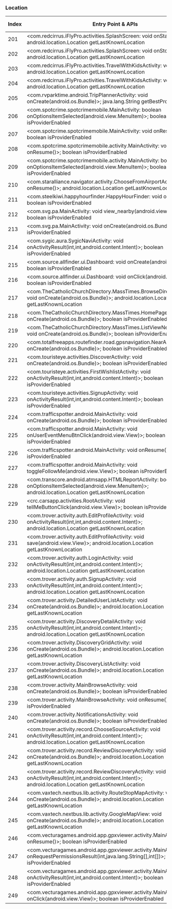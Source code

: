 ### Location
| Index | Entry Point & APIs | Screen shot | Resource id | Label |
| ------------- | ------------- | ------------- |-------------|-------------|
| 201 | <com.redcirrus.iFlyPro.activities.SplashScreen: void onStart()>; android.location.Location getLastKnownLocation | ![](F:\COSMOS\output\py\Play_win8\Travel_Local\com.redcirrus.iFly\com.redcirrus.iFlyPro.activities.SplashScreen.png) |  | |
| 202 | <com.redcirrus.iFlyPro.activities.SplashScreen: void onStop()>; android.location.Location getLastKnownLocation | ![](F:\COSMOS\output\py\Play_win8\Travel_Local\com.redcirrus.iFly\com.redcirrus.iFlyPro.activities.SplashScreen.png) |  | |
| 203 | <com.redcirrus.iFlyPro.activities.TravelWithKidsActivity: void onStop()>; android.location.Location getLastKnownLocation | ![](F:\COSMOS\output\py\Play_win8\Travel_Local\com.redcirrus.iFly\com.redcirrus.iFlyPro.activities.TravelWithKidsActivity.png) |  | |
| 204 | <com.redcirrus.iFlyPro.activities.TravelWithKidsActivity: void onStart()>; android.location.Location getLastKnownLocation | ![](F:\COSMOS\output\py\Play_win8\Travel_Local\com.redcirrus.iFly\com.redcirrus.iFlyPro.activities.TravelWithKidsActivity.png) |  | |
| 205 | <com.rvparktime.android.TripPlannerActivity: void onCreate(android.os.Bundle)>; java.lang.String getBestProvider | ![](F:\COSMOS\output\py\Play_win8\Travel_Local\com.rvparktime.android\com.rvparktime.android.TripPlannerActivity.png) |  | T |
| 206 | <com.spotcrime.spotcrimemobile.MainActivity: boolean onOptionsItemSelected(android.view.MenuItem)>; boolean isProviderEnabled | ![](F:\COSMOS\output\py\Play_win8\Travel_Local\com.spotcrime.spotcrimemobile\com.spotcrime.spotcrimemobile.MainActivity.png) |  | T |
| 207 | <com.spotcrime.spotcrimemobile.MainActivity: void onResume()>; boolean isProviderEnabled | ![](F:\COSMOS\output\py\Play_win8\Travel_Local\com.spotcrime.spotcrimemobile\com.spotcrime.spotcrimemobile.MainActivity.png) |  | T |
| 208 | <com.spotcrime.spotcrimemobile.activity.MainActivity: void onResume()>; boolean isProviderEnabled | ![](F:\COSMOS\output\py\Play_win8\Travel_Local\com.spotcrime.spotcrimemobilev2\com.spotcrime.spotcrimemobile.activity.MainActivity.png) |  | T |
| 209 | <com.spotcrime.spotcrimemobile.activity.MainActivity: boolean onOptionsItemSelected(android.view.MenuItem)>; boolean isProviderEnabled | ![](F:\COSMOS\output\py\Play_win8\Travel_Local\com.spotcrime.spotcrimemobilev2\com.spotcrime.spotcrimemobile.activity.MainActivity.png) |  | T |
| 210 | <com.staralliance.navigator.activity.ChooseFromAirportActivity: void onResume()>; android.location.Location getLastKnownLocation | ![](F:\COSMOS\output\py\Play_win8\Travel_Local\com.staralliance.navigator\com.staralliance.navigator.activity.ChooseFromAirportActivity.png) |  | T |
| 211 | <com.steelkiwi.happyhourfinder.HappyHourFinder: void onResume()>; boolean isProviderEnabled | ![](F:\COSMOS\output\py\Play_win8\Travel_Local\com.steelkiwi.happyhourfinder\com.steelkiwi.happyhourfinder.HappyHourFinder.png) |  | T |
| 212 | <com.svg.pa.MainActivity: void view_nearby(android.view.View)>; boolean isProviderEnabled | ![](F:\COSMOS\output\py\Play_win8\Travel_Local\com.svg.pa\com.svg.pa.MainActivity.png) |  | T |
| 213 | <com.svg.pa.MainActivity: void onCreate(android.os.Bundle)>; boolean isProviderEnabled | ![](F:\COSMOS\output\py\Play_win8\Travel_Local\com.svg.pa\com.svg.pa.MainActivity.png) |  | T |
| 214 | <com.sygic.aura.SygicNaviActivity: void onActivityResult(int,int,android.content.Intent)>; boolean isProviderEnabled | ![](F:\COSMOS\output\py\Play_win8\Travel_Local\com.sygic.truck\com.sygic.aura.SygicNaviActivity.png) |  | |
| 215 | <com.source.allfinder.ui.Dashboard: void onCreate(android.os.Bundle)>; boolean isProviderEnabled | ![](F:\COSMOS\output\py\Play_win8\Travel_Local\com.tag.aroundyou\com.source.allfinder.ui.Dashboard.png) |  | T |
| 216 | <com.source.allfinder.ui.Dashboard: void onClick(android.view.View)>; boolean isProviderEnabled | ![](F:\COSMOS\output\py\Play_win8\Travel_Local\com.tag.aroundyou\com.source.allfinder.ui.Dashboard.png) |  | T |
| 217 | <com.TheCatholicChurchDirectory.MassTimes.BrowseDirectoryStates: void onCreate(android.os.Bundle)>; android.location.Location getLastKnownLocation | ![](F:\COSMOS\output\py\Play_win8\Travel_Local\com.TheCatholicChurchDirectory.MassTimes\com.TheCatholicChurchDirectory.MassTimes.BrowseDirectoryStates.png) |  | T |
| 218 | <com.TheCatholicChurchDirectory.MassTimes.HomePage: void onCreate(android.os.Bundle)>; boolean isProviderEnabled | ![](F:\COSMOS\output\py\Play_win8\Travel_Local\com.TheCatholicChurchDirectory.MassTimes\com.TheCatholicChurchDirectory.MassTimes.HomePage.png) |  | T |
| 219 | <com.TheCatholicChurchDirectory.MassTimes.ListViewNearbyChurches: void onCreate(android.os.Bundle)>; boolean isProviderEnabled | ![](F:\COSMOS\output\py\Play_win8\Travel_Local\com.TheCatholicChurchDirectory.MassTimes\com.TheCatholicChurchDirectory.MassTimes.ListViewNearbyChurches.png) |  | T |
| 220 | <com.totalfreeapps.routefinder.road.gpsnavigation.NearActivity: void onCreate(android.os.Bundle)>; boolean isProviderEnabled | ![](F:\COSMOS\output\py\Play_win8\Travel_Local\com.totalfreeapps.routefinder.road.gpsnavigation\com.totalfreeapps.routefinder.road.gpsnavigation.NearActivity.png) |  | T |
| 221 | <com.touristeye.activities.DiscoverActivity: void onCreate(android.os.Bundle)>; boolean isProviderEnabled | ![](F:\COSMOS\output\py\Play_win8\Travel_Local\com.touristeye\com.touristeye.activities.DiscoverActivity.png) |  | T |
| 222 | <com.touristeye.activities.FirstWishlistActivity: void onActivityResult(int,int,android.content.Intent)>; boolean isProviderEnabled | ![](F:\COSMOS\output\py\Play_win8\Travel_Local\com.touristeye\com.touristeye.activities.FirstWishlistActivity.png) |  | T |
| 223 | <com.touristeye.activities.SignupActivity: void onActivityResult(int,int,android.content.Intent)>; boolean isProviderEnabled | ![](F:\COSMOS\output\py\Play_win8\Travel_Local\com.touristeye\com.touristeye.activities.SignupActivity.png) |  | T |
| 224 | <com.trafficspotter.android.MainActivity: void onCreate(android.os.Bundle)>; boolean isProviderEnabled | ![](F:\COSMOS\output\py\Play_win8\Travel_Local\com.trafficspotter.android\com.trafficspotter.android.MainActivity.png) |  | |
| 225 | <com.trafficspotter.android.MainActivity: void onUserEventMenuBtnClick(android.view.View)>; boolean isProviderEnabled | ![](F:\COSMOS\output\py\Play_win8\Travel_Local\com.trafficspotter.android\com.trafficspotter.android.MainActivity.png) |  | |
| 226 | <com.trafficspotter.android.MainActivity: void onResume()>; boolean isProviderEnabled | ![](F:\COSMOS\output\py\Play_win8\Travel_Local\com.trafficspotter.android\com.trafficspotter.android.MainActivity.png) |  | |
| 227 | <com.trafficspotter.android.MainActivity: void toggleFollowMe(android.view.View)>; boolean isProviderEnabled | ![](F:\COSMOS\output\py\Play_win8\Travel_Local\com.trafficspotter.android\com.trafficspotter.android.MainActivity.png) |  | |
| 228 | <com.transcore.android.atmsapp.HTMLReportActivity: boolean onOptionsItemSelected(android.view.MenuItem)>; android.location.Location getLastKnownLocation | ![](F:\COSMOS\output\py\Play_win8\Travel_Local\com.transcore.android.commuterLink\com.transcore.android.atmsapp.HTMLReportActivity.png) |  | F |
| 229 | <crc.carsapp.activities.RootActivity: void tellMeButtonClick(android.view.View)>; boolean isProviderEnabled | ![](F:\COSMOS\output\py\Play_win8\Travel_Local\crc.carsapp.idtruckers\crc.carsapp.activities.RootActivity.png) |  | T |
| 230 | <com.trover.activity.auth.EditProfileActivity: void onActivityResult(int,int,android.content.Intent)>; android.location.Location getLastKnownLocation | ![](F:\COSMOS\output\py\Play_win8\Travel_Local\com.trover\com.trover.activity.auth.EditProfileActivity.png) |  | F |
| 231 | <com.trover.activity.auth.EditProfileActivity: void save(android.view.View)>; android.location.Location getLastKnownLocation | ![](F:\COSMOS\output\py\Play_win8\Travel_Local\com.trover\com.trover.activity.auth.EditProfileActivity.png) |  | F |
| 232 | <com.trover.activity.auth.LoginActivity: void onActivityResult(int,int,android.content.Intent)>; android.location.Location getLastKnownLocation | ![](F:\COSMOS\output\py\Play_win8\Travel_Local\com.trover\com.trover.activity.auth.LoginActivity.png) |  | F |
| 233 | <com.trover.activity.auth.SignupActivity: void onActivityResult(int,int,android.content.Intent)>; android.location.Location getLastKnownLocation | ![](F:\COSMOS\output\py\Play_win8\Travel_Local\com.trover\com.trover.activity.auth.SignupActivity.png) |  | F |
| 234 | <com.trover.activity.DetailedUserListActivity: void onCreate(android.os.Bundle)>; android.location.Location getLastKnownLocation | ![](F:\COSMOS\output\py\Play_win8\Travel_Local\com.trover\com.trover.activity.DetailedUserListActivity.png) |  | F |
| 235 | <com.trover.activity.DiscoveryDetailActivity: void onActivityResult(int,int,android.content.Intent)>; android.location.Location getLastKnownLocation | ![](F:\COSMOS\output\py\Play_win8\Travel_Local\com.trover\com.trover.activity.DiscoveryDetailActivity.png) |  | T |
| 236 | <com.trover.activity.DiscoveryGridActivity: void onCreate(android.os.Bundle)>; android.location.Location getLastKnownLocation | ![](F:\COSMOS\output\py\Play_win8\Travel_Local\com.trover\com.trover.activity.DiscoveryGridActivity.png) |  | F |
| 237 | <com.trover.activity.DiscoveryListActivity: void onCreate(android.os.Bundle)>; android.location.Location getLastKnownLocation | ![](F:\COSMOS\output\py\Play_win8\Travel_Local\com.trover\com.trover.activity.DiscoveryListActivity.png) |  | F |
| 238 | <com.trover.activity.MainBrowseActivity: void onCreate(android.os.Bundle)>; boolean isProviderEnabled | ![](F:\COSMOS\output\py\Play_win8\Travel_Local\com.trover\com.trover.activity.MainBrowseActivity.png) |  | |
| 239 | <com.trover.activity.MainBrowseActivity: void onResume()>; boolean isProviderEnabled | ![](F:\COSMOS\output\py\Play_win8\Travel_Local\com.trover\com.trover.activity.MainBrowseActivity.png) |  | |
| 240 | <com.trover.activity.NotificationsActivity: void onCreate(android.os.Bundle)>; boolean isProviderEnabled | ![](F:\COSMOS\output\py\Play_win8\Travel_Local\com.trover\com.trover.activity.NotificationsActivity.png) |  | |
| 241 | <com.trover.activity.record.ChooseSourceActivity: void onActivityResult(int,int,android.content.Intent)>; android.location.Location getLastKnownLocation | ![](F:\COSMOS\output\py\Play_win8\Travel_Local\com.trover\com.trover.activity.record.ChooseSourceActivity.png) |  | |
| 242 | <com.trover.activity.record.ReviewDiscoveryActivity: void onCreate(android.os.Bundle)>; android.location.Location getLastKnownLocation | ![](F:\COSMOS\output\py\Play_win8\Travel_Local\com.trover\com.trover.activity.record.ReviewDiscoveryActivity.png) |  | |
| 243 | <com.trover.activity.record.ReviewDiscoveryActivity: void onActivityResult(int,int,android.content.Intent)>; android.location.Location getLastKnownLocation | ![](F:\COSMOS\output\py\Play_win8\Travel_Local\com.trover\com.trover.activity.record.ReviewDiscoveryActivity.png) |  | |
| 244 | <com.vaxtech.nextbus.lib.activity.RouteStopMapActivity: void onCreate(android.os.Bundle)>; android.location.Location getLastKnownLocation | ![](F:\COSMOS\output\py\Play_win8\Travel_Local\com.vaxtech.nextbus.phoenix\com.vaxtech.nextbus.lib.activity.RouteStopMapActivity.png) |  | T |
| 245 | <com.vaxtech.nextbus.lib.activity.GoogleMapView: void onCreate(android.os.Bundle)>; android.location.Location getLastKnownLocation | ![](F:\COSMOS\output\py\Play_win8\Travel_Local\com.vaxtech.nextbus.phoenix\com.vaxtech.nextbus.lib.activity.GoogleMapView.png) |  | T |
| 246 | <com.vecturagames.android.app.gpxviewer.activity.MainActivity: void onResume()>; boolean isProviderEnabled | ![](F:\COSMOS\output\py\Play_win8\Travel_Local\com.vecturagames.android.app.gpxviewer\com.vecturagames.android.app.gpxviewer.activity.MainActivity.png) |  | T |
| 247 | <com.vecturagames.android.app.gpxviewer.activity.MainActivity: void onRequestPermissionsResult(int,java.lang.String[],int[])>; boolean isProviderEnabled | ![](F:\COSMOS\output\py\Play_win8\Travel_Local\com.vecturagames.android.app.gpxviewer\com.vecturagames.android.app.gpxviewer.activity.MainActivity.png) |  | T |
| 248 | <com.vecturagames.android.app.gpxviewer.activity.MainActivity: void onActivityResult(int,int,android.content.Intent)>; boolean isProviderEnabled | ![](F:\COSMOS\output\py\Play_win8\Travel_Local\com.vecturagames.android.app.gpxviewer\com.vecturagames.android.app.gpxviewer.activity.MainActivity.png) |  | T |
| 249 | <com.vecturagames.android.app.gpxviewer.activity.MainActivity$7: void onClick(android.view.View)>; boolean isProviderEnabled | ![](F:\COSMOS\output\py\Play_win8\Travel_Local\com.vecturagames.android.app.gpxviewer\com.vecturagames.android.app.gpxviewer.activity.MainActivity.png) |  | T |
